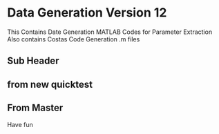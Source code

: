 # Data Generation Version 12

This Contains Date Generation MATLAB Codes for Parameter Extraction
Also contains Costas Code Generation .m files

## Sub Header
## from new quicktest
## From Master

Have fun
